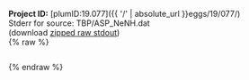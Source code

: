 **Project ID:** [plumID:19.077]({{ '/' | absolute_url }}eggs/19/077/)  
Stderr for source:  TBP/ASP_NeNH.dat   
(download [zipped raw stdout](ASP_NeNH.dat.plumed.stdout.txt.zip))  
{% raw %}
<pre>
</pre>
{% endraw %}
